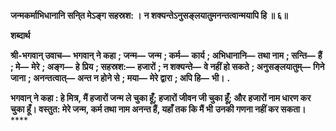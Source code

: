 **जन्मकर्माभिधानानि सनि्त मेऽङ्ग सहस्रश: ।** **न शक्यन्तेऽनुसङ्लयातुमनन्तत्वान्मयापि हि ॥ ६॥** 

**शब्दार्थ** 

**श्री-भगवान् उवाच—** **भगवान् ने कहा** **; जन्म—** **जन्म** **; कर्म—** **कार्य** **; अभिधानानि—** **तथा नाम** **; सन्ति—** **हैं** **; मे—** **मेरे** **; अङ्ग—** **हे** **प्रिय** **; सहस्रश:—** **हजारों** **; न शक्यन्ते—** **वे नहीं हो सकते** **; अनुसङ्लयातुम्—** **गिने जाना** **; अनन्तत्वात्—** **अन्त न होने से** **; मया—** **मेरे द्वारा** **; अपि हि—** **भी।** **.** 

**भगवान् ने कहा : हे मित्र, मैं हजारों जन्म ले चुका हूँ; हजारों जीवन जी चुका हूँ; और** **हजारों नाम धारण कर चुका हूँ। वस्तुत: मेरे जन्म, कर्म तथा नाम अनन्त हैं, यहाँ तक कि मैं भी** **उनकी गणना नहीं कर सकता।** **** 